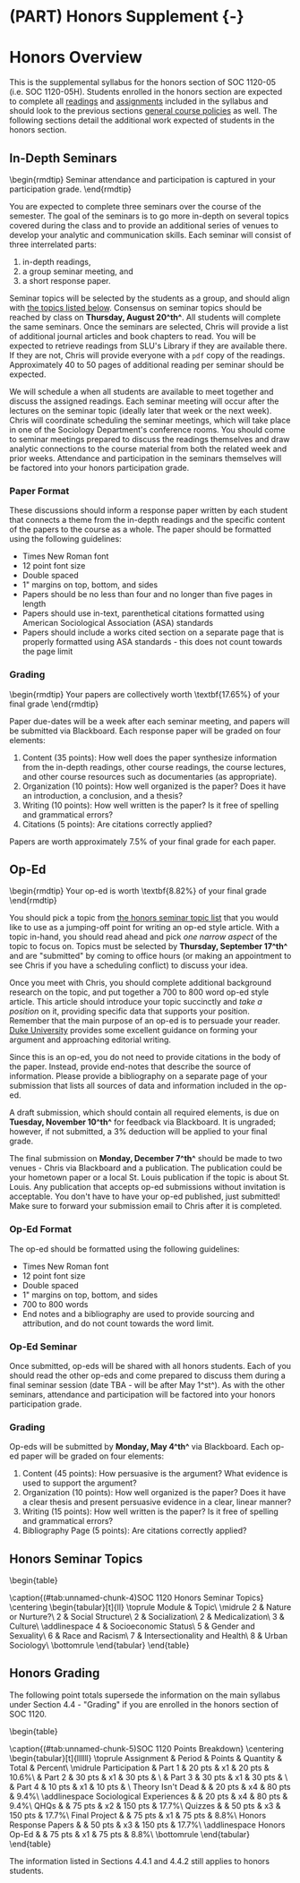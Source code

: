# (PART) Honors Supplement {-}

# Honors Overview

This is the supplemental syllabus for the honors section of SOC 1120-05 (i.e. SOC 1120-05H). Students enrolled in the honors section are expected to complete all [readings](/lecture-schedule.html) and [assignments](/assignments-and-grading.html) included in the syllabus and should look to the previous sections [general course policies](/course-policies.html) as well. The following sections detail the additional work expected of students in the honors section.

## In-Depth Seminars

\begin{rmdtip}
Seminar attendance and participation is captured in your participation
grade.
\end{rmdtip}

You are expected to complete three seminars over the course of the semester. The goal of the seminars is to go more in-depth on several topics covered during the class and to provide an additional series of venues to develop your analytic and communication skills. Each seminar will consist of three interrelated parts:

1.  in-depth readings,
2.  a group seminar meeting, and
3.  a short response paper.

Seminar topics will be selected by the students as a group, and should align with [the topics listed below](/honors-seminar-topics.html). Consensus on seminar topics should be reached by class on **Thursday, August 20^th^**. All students will complete the same seminars. Once the seminars are selected, Chris will provide a list of additional journal articles and book chapters to read. You will be expected to retrieve readings from SLU's Library if they are available there. If they are not, Chris will provide everyone with a `pdf` copy of the readings. Approximately 40 to 50 pages of additional reading per seminar should be expected.

We will schedule a when all students are available to meet together and discuss the assigned readings. Each seminar meeting will occur after the lectures on the seminar topic (ideally later that week or the next week). Chris will coordinate scheduling the seminar meetings, which will take place in one of the Sociology Department's conference rooms. You should come to seminar meetings prepared to discuss the readings themselves and draw analytic connections to the course material from both the related week and prior weeks. Attendance and participation in the seminars themselves will be factored into your honors participation grade.

### Paper Format

These discussions should inform a response paper written by each student that connects a theme from the in-depth readings and the specific content of the papers to the course as a whole. The paper should be formatted using the following guidelines:

* Times New Roman font
* 12 point font size
* Double spaced
* 1" margins on top, bottom, and sides
* Papers should be no less than four and no longer than five pages in length
* Papers should use in-text, parenthetical citations formatted using American Sociological Association (ASA) standards
* Papers should include a works cited section on a separate page that is properly formatted using ASA standards - this does not count towards the page limit

### Grading

\begin{rmdtip}
Your papers are collectively worth \textbf{17.65\%} of your final grade
\end{rmdtip}

Paper due-dates will be a week after each seminar meeting, and papers will be submitted via Blackboard. Each response paper will be graded on four elements:

1.  Content (35 points): How well does the paper synthesize information from the in-depth readings, other course readings, the course lectures, and other course resources such as documentaries (as appropriate).
2.  Organization (10 points): How well organized is the paper? Does it have an introduction, a conclusion, and a thesis?
3.  Writing (10 points): How well written is the paper? Is it free of spelling and grammatical errors?
4.  Citations (5 points): Are citations correctly applied?

Papers are worth approximately 7.5% of your final grade for each paper.

## Op-Ed

\begin{rmdtip}
Your op-ed is worth \textbf{8.82\%} of your final grade
\end{rmdtip}

You should pick a topic from [the honors seminar topic list](/honors-seminar-topics.html) that you would like to use as a jumping-off point for writing an op-ed style article. With a topic in-hand, you should read ahead and pick *one narrow aspect* of the topic to focus on. Topics must be selected by **Thursday, September 17^th^** and are "submitted" by coming to office hours (or making an appointment to see Chris if you have a scheduling conflict) to discuss your idea.

Once you meet with Chris, you should complete additional background research on the topic, and put together a 700 to 800 word op-ed style article. This article should introduce your topic succinctly and *take a position* on it, providing specific data that supports your position. Remember that the main purpose of an op-ed is to persuade your reader. [Duke University](https://styleguide.duke.edu/toolkits/writing-media/how-to-write-an-op-ed-article/) provides some excellent guidance on forming your argument and approaching editorial writing.

Since this is an op-ed, you do not need to provide citations in the body of the paper. Instead, provide end-notes that describe the source of information. Please provide a bibliography on a separate page of your submission that lists all sources of data and information included in the op-ed.

A draft submission, which should contain all required elements, is due on **Tuesday, November 10^th^** for feedback via Blackboard. It is ungraded; however, if not submitted, a 3% deduction will be applied to your final grade.

The final submission on **Monday, December 7^th^** should be made to two venues - Chris via Blackboard and a publication. The publication could be your hometown paper or a local St. Louis publication if the topic is about St. Louis. Any publication that accepts op-ed submissions without invitation is acceptable. You don't have to have your op-ed published, just submitted! Make sure to forward your submission email to Chris after it is completed.

### Op-Ed Format

The op-ed should be formatted using the following guidelines:

* Times New Roman font
* 12 point font size
* Double spaced
* 1" margins on top, bottom, and sides
* 700 to 800 words
* End notes and a bibliography are used to provide sourcing and attribution, and do not count towards the word limit.

### Op-Ed Seminar
Once submitted, op-eds will be shared with all honors students. Each of you should read the other op-eds and come prepared to discuss them during a final seminar session (date TBA - will be after May 1^st^). As with the other seminars, attendance and participation will be factored into your honors participation grade.

### Grading 
Op-eds will be submitted by **Monday, May 4^th^** via Blackboard. Each op-ed paper will be graded on four elements:

1.  Content (45 points): How persuasive is the argument? What evidence is used to support the argument?
2.  Organization (10 points): How well organized is the paper? Does it
    have a clear thesis and present persuasive evidence in a clear, linear manner?
3.  Writing (15 points): How well written is the paper? Is it free of
    spelling and grammatical errors?
4.  Bibliography Page (5 points): Are citations correctly applied?

## Honors Seminar Topics

\begin{table}

\caption{(\#tab:unnamed-chunk-4)SOC 1120 Honors Seminar Topics}
\centering
\begin{tabular}[t]{ll}
\toprule
Module & Topic\\
\midrule
2 & Nature or Nurture?\\
2 & Social Structure\\
2 & Socialization\\
2 & Medicalization\\
3 & Culture\\
\addlinespace
4 & Socioeconomic Status\\
5 & Gender and Sexuality\\
6 & Race and Racism\\
7 & Intersectionality and Health\\
8 & Urban Sociology\\
\bottomrule
\end{tabular}
\end{table}

## Honors Grading

The following point totals supersede the information on the main syllabus under Section 4.4 - "Grading" if you are enrolled in the honors section of SOC 1120.

\begin{table}

\caption{(\#tab:unnamed-chunk-5)SOC 1120 Points Breakdown}
\centering
\begin{tabular}[t]{llllll}
\toprule
Assignment & Period & Points & Quantity & Total & Percent\\
\midrule
Participation & Part 1 & 20 pts & x1 & 20 pts & 10.6\%\\
 & Part 2 & 30 pts & x1 & 30 pts & \\
 & Part 3 & 30 pts & x1 & 30 pts & \\
 & Part 4 & 10 pts & x1 & 10 pts & \\
Theory Isn't Dead &  & 20 pts & x4 & 80 pts & 9.4\%\\
\addlinespace
Sociological Experiences &  & 20 pts & x4 & 80 pts & 9.4\%\\
QHQs &  & 75 pts & x2 & 150 pts & 17.7\%\\
Quizzes &  & 50 pts & x3 & 150 pts & 17.7\%\\
Final Project &  & 75 pts & x1 & 75 pts & 8.8\%\\
Honors Response Papers &  & 50 pts & x3 & 150 pts & 17.7\%\\
\addlinespace
Honors Op-Ed &  & 75 pts & x1 & 75 pts & 8.8\%\\
\bottomrule
\end{tabular}
\end{table}

The information listed in Sections 4.4.1 and 4.4.2 still applies to honors students.
